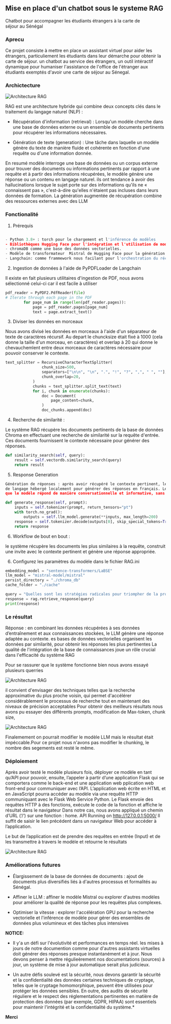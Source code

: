 ## Mise en place d'un chatbot sous le systeme RAG
Chatbot pour accompagner les étudiants étrangers à la carte de séjour au Sénégal


### Aprecu
Ce projet consiste à mettre en place un assistant virtuel pour aider les étrangers, particuliement les étudiants dans leur démarche pour obtenir la carte de séjour.
un chatbot au service des étrangers, un outil intéractif dynamique pour humaniser l'assistance de l'office de l'étranger aux étudiants exemptés d'avoir une 
carte de séjour au Sénegal.


### Archictecture

![Architecture RAG](images/rag_architecture.jpg)

RAG est une architecture hybride qui combine deux concepts clés dans le traitement du langage naturel (NLP) :

* Récupération d'information (retrieval) : Lorsqu'un modèle cherche dans une base de données externe ou un 
ensemble de documents pertinents pour récupérer les informations nécessaires. 


* Génération de texte (generation) : Une tâche dans laquelle un modèle génère du texte de manière fluide et
cohérente en fonction d'une requête ou d'une information donnée. 

En resumé modèle interroge une base de données ou un corpus externe pour trouver des documents ou informations 
pertinents par rapport à une requête et à partir des informations récupérées, le modèle génère une réponse ou
un contenu en langage naturel. ils ont tendance à avoir des hallucinations lorsque le sujet porte sur des 
informations qu'ils ne « connaissent pas », c'est-à-dire qu'elles n'étaient pas incluses dans leurs données 
de formation. La génération augmentée de récupération combine des ressources externes avec des LLM


### Fonctionalité

1. Prérequis

```python

- Python 3.8+ : torch pour le chargement et l'inférence de modèles
- Bibliothèques Hugging Face pour l'intégration et l'utilisation de modèles de langage
- chromaDB comme une base des données vectorielles.
- Modèle de transformateur  Mistral de Hugging Face pour la génération des réponses
- Langchain: comme frammework nous facilant pour l'orchestration du récupérateur et du générateur 


```

2. 	Ingestion de données à l'aide de PyPDFLoader de Langchain

Il existe en fait plusieurs utilitaires d'ingestion de PDF, nous avons sélectionné celui-ci car il est 
facile à utiliser

```python
pdf_reader = PyPDF2.PdfReader(file)
# Iterate through each page in the PDF
        for page_num in range(len(pdf_reader.pages)):
            page = pdf_reader.pages[page_num]
            text = page.extract_text()
```

3. Diviser les données en morceaux

Nous avons divisé les données en morceaux à l'aide d'un séparateur de texte de caractères récursif. Au depart le chuncksize
était fixé à 1000 (cela donne la taille d'un morceau, en caractères)  et overlap à 20 qui donne le chevauchemlent entre deux morceaux
de caractères nécessaire pour pouvoir conserver le contexte.

```python
text_splitter = RecursiveCharacterTextSplitter(
                chunk_size=500,
                separators=["\n\n", "\n", ".", "!", "?", ",", " ", ""],
                chunk_overlap=20,
            )
            chunks = text_splitter.split_text(text)
            for i, chunk in enumerate(chunks):
                doc = Document(
                    page_content=chunk,
                )
                doc_chunks.append(doc)
```
4. Recherche de similarité :


Le système RAG récupère les documents pertinents de la base de données Chroma en effectuant une
recherche de similarité sur la requête d'entrée. Ces documents fournissent le contexte nécessaire
pour générer des réponses.

```python
def similarity_search(self, query):
    result = self.vectordb.similarity_search(query)
    return result
```

5. Response Generation

```python
Génération de réponses : après avoir récupéré le contexte pertinent, le système utilise un modèle 
de langage hébergé localement pour générer des réponses en français. Le modèle d'invite garantit 
que le modèle répond de manière conversationnelle et informative, sans mentionner sa nature d'IA.

def generate_response(self, prompt):
    inputs = self.tokenizer(prompt, return_tensors="pt")
    with torch.no_grad():
        outputs = self.llm_model.generate(**inputs, max_length=200)
    response = self.tokenizer.decode(outputs[0], skip_special_tokens=True)
    return response
```

6. Workflow de bout en bout : 

le système récupère les documents les plus similaires à la requête, construit une invite avec 
le contexte pertinent et génère une réponse appropriée.

6. Configurez les paramètres du modèle dans le fichier RAG.ini

```python
embedding_model = "sentence-transformers/LaBSE"
llm_model = "mistral-model/mistral"
persist_directory = "./chroma_db"
cache_folder = "./cache"

```


```python
query = "Quelles sont les stratégies radicales pour triompher de la procrastination ?"
response = rag.retrieve_response(query)
print(response)
```
### Le résultat

Réponse : en combinant les données récupérées à ses données d’entraînement et aux connaissances stockées, 
le LLM génère une réponse adaptée au contexte. es bases de données vectorielles organisent les données par similarité,
pour obtenir les réponses les plus pertinentes
La qualité de l'intégration de la base de connaissances joue un rôle crucial dans l'efficacité du système RAG

Pour se rassurer que le système fonctionne bien nous avons essayé plusieurs querries 

![Architecture RAG](images/Result3.jpg)

il convient d'envisager des techniques telles que la recherche approximative du plus proche voisin, qui permet d'accélérer 
considérablement le processus de recherche tout en maintenant des niveaux de précision acceptables
Pour obtenir des meilleurs résultats nous avons pu essayer des différents prompts, modification de Max-token, chunk size,

![Architecture RAG](images/res2.jpg)

Finalemement on pourrait modifier le modèle LLM mais le résultat était impéccable.Pour ce projet nous n'avons pas
modifier le chunking, le nombre des segements est resté le même.


### Déploiement

Après avoir testé le modèle plusieurs fois,  déployer ce modèle en tant qu’API pour pouvoir, ensuite, l’appeler à partir d’une
application Flask qui se comportera comme le back-end et une application web pplication web front-end pour communiquer 
avec l’API. L’application web écrite en HTML et en JavaScript pourra accéder au modèle via une requête HTTP communiquant avec le Flask Web Service 
Python. Le Flask envoie des requêtes HTTP à des fonctions, exécute le code de la fonction et affiche le résultat dans le navigateur 
Dans notre cas, nous avons appliqué un chemin d’URL (‘/‘) sur une fonction : home. API Running on http://127.0.0.1:5000/
Il suffit de saisir le lien précédent dans un navigateur Web pour accéder à l’application.


Le but de l’application est de prendre des requêtes en entrée (Input) et de les transmettre à travers le modèle et retourne le résultats


 ![Architecture RAG](images/api-result.jpg)


### Améliorations futures

* Élargissement de la base de données de documents : ajout de documents plus diversifiés liés à 
d'autres processus et formalités au Sénégal. 


* Affiner le LLM : affiner le modèle Mistral ou explorer d'autres modèles pour améliorer la 
qualité de réponse pour les requêtes plus complexes. 

* Optimiser la vitesse : explorer l'accélération GPU pour la recherche vectorielle et l'inférence 
de modèle pour gérer des ensembles de données plus volumineux et des tâches plus intensives

**NOTICE:**

- Il y'a un défi sur l'évolutivité et performances en temps réel. les mises à jours de notre documention comme pour d'autres 
assistants virtuelles doit générer des réponses presque instantanément et à jour. Nous devons penser à mettre régulieèrement nos documentations
(sources) à jour, un système de mise à jour automatique serait plus judicieux.

- Un autre défis soulevé est la sécurité, nous devons garantir la sécurité et la confidentialité des données
certaines techniques de cryptage, telles que  le cryptage homomorphique, peuvent être utilisées pour protéger les données sensibles.
En outre, des audits de sécurité réguliere et le respect des  réglementations pertinentes en matière de protection des données (par exemple, GDPR, HIPAA) 
sont essentiels pour maintenir l'intégrité et la confidentialité du système.*

**Merci**






